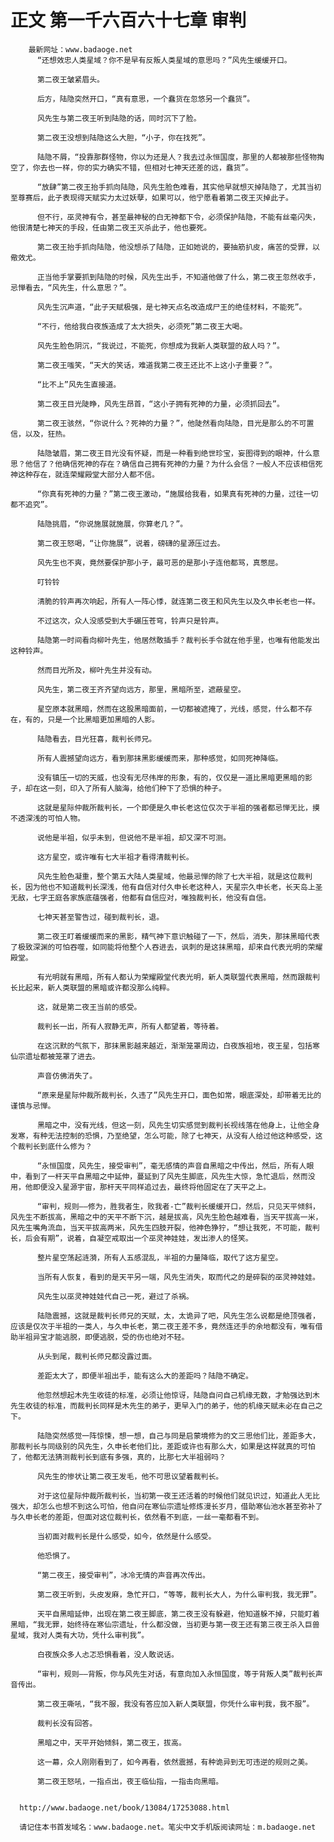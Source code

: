 # 正文 第一千六百六十七章 审判
        最新网址：www.badaoge.net
          “还想效忠人类星域？你不是早有反叛人类星域的意思吗？”风先生缓缓开口。
      
          第二夜王皱紧眉头。
      
          后方，陆隐突然开口，“真有意思，一个蠢货在忽悠另一个蠢货”。
      
          风先生与第二夜王听到陆隐的话，同时沉下了脸。
      
          第二夜王没想到陆隐这么大胆，“小子，你在找死”。
      
          陆隐不屑，“投靠那群怪物，你以为还是人？我去过永恒国度，那里的人都被那些怪物掏空了，你去也一样，你的实力确实不错，但相对七神天还差的远，蠢货”。
      
          “放肆”第二夜王抬手抓向陆隐，风先生脸色难看，其实他早就想灭掉陆隐了，尤其当初至尊赛后，此子表现得天赋实力太过妖孽，如果可以，他宁愿看着第二夜王灭掉此子。
      
          但不行，巫灵神有令，甚至最神秘的白无神都下令，必须保护陆隐，不能有丝毫闪失，他很清楚七神天的手段，任由第二夜王灭杀此子，他也要死。
      
          第二夜王抬手抓向陆隐，他没想杀了陆隐，正如她说的，要抽筋扒皮，痛苦的受罪，以儆效尤。
      
          正当他手掌要抓到陆隐的时候，风先生出手，不知道他做了什么，第二夜王忽然收手，忌惮看去，“风先生，什么意思？”。
      
          风先生沉声道，“此子天赋极强，是七神天点名改造成尸王的绝佳材料，不能死”。
      
          “不行，他给我白夜族造成了太大损失，必须死”第二夜王大喝。
      
          风先生脸色阴沉，“我说过，不能死，你想成为我新人类联盟的敌人吗？”。
      
          第二夜王嗤笑，“天大的笑话，难道我第二夜王还比不上这小子重要？”。
      
          “比不上”风先生直接道。
      
          第二夜王目光陡睁，风先生昂首，“这小子拥有死神的力量，必须抓回去”。
      
          第二夜王骇然，“你说什么？死神的力量？”，他陡然看向陆隐，目光是那么的不可置信，以及，狂热。
      
          陆隐皱眉，第二夜王目光没有怀疑，而是一种看到绝世珍宝，妄图得到的眼神，什么意思？他信了？他确信死神的存在？确信自己拥有死神的力量？为什么会信？一般人不应该相信死神这种存在，就连荣耀殿堂大部分人都不信。
      
          “你真有死神的力量？”第二夜王激动，“施展给我看，如果真有死神的力量，过往一切都不追究”。
      
          陆隐挑眉，“你说施展就施展，你算老几？”。
      
          第二夜王怒喝，“让你施展”，说着，磅礴的星源压过去。
      
          风先生也不爽，竟然要保护那小子，最可恶的是那小子连他都骂，真憋屈。
      
          叮铃铃
      
          清脆的铃声再次响起，所有人一阵心悸，就连第二夜王和风先生以及久申长老也一样。
      
          不过这次，众人没感受到大手碾压苍穹，铃声只是铃声。
      
          陆隐第一时间看向柳叶先生，他居然敢插手？裁判长手令就在他手里，也唯有他能发出这种铃声。
      
          然而目光所及，柳叶先生并没有动。
      
          风先生，第二夜王齐齐望向远方，那里，黑暗所至，遮蔽星空。
      
          星空原本就黑暗，然而在这股黑暗面前，一切都被遮掩了，光线，感觉，什么都不存在，有的，只是一个比黑暗更加黑暗的人影。
      
          陆隐看去，目光狂喜，裁判长师兄。
      
          所有人震撼望向远方，看到那抹黑影缓缓而来，那种感觉，如同死神降临。
      
          没有镇压一切的天威，也没有无尽伟岸的形象，有的，仅仅是一道比黑暗更黑暗的影子，却在这一刻，印入了所有人脑海，给他们种下了恐惧的种子。
      
          这就是星际仲裁所裁判长，一个即便是久申长老这位仅次于半祖的强者都忌惮无比，摸不透深浅的可怕人物。
      
          说他是半祖，似乎未到，但说他不是半祖，却又深不可测。
      
          这方星空，或许唯有七大半祖才看得清裁判长。
      
          风先生脸色凝重，整个第五大陆人类星域，他最忌惮的除了七大半祖，就是这位裁判长，因为他也不知道裁判长深浅，他有自信对付久申长老这种人，天星宗久申长老，长天岛上圣无敌，七字王庭各家族底蕴强者，他都有自信应对，唯独裁判长，他没有自信。
      
          七神天甚至警告过，碰到裁判长，退。
      
          第二夜王盯着缓缓而来的黑影，精气神下意识触碰了一下，然后，消失，那抹黑暗代表了极致深渊的可怕吞噬，如同能将他整个人吞进去，讽刺的是这抹黑暗，却来自代表光明的荣耀殿堂。
      
          有光明就有黑暗，所有人都认为荣耀殿堂代表光明，新人类联盟代表黑暗，然而跟裁判长比起来，新人类联盟的黑暗或许都没那么纯粹。
      
          这，就是第二夜王当前的感受。
      
          裁判长一出，所有人寂静无声，所有人都望着，等待着。
      
          在这沉默的气氛下，那抹黑影越来越近，渐渐笼罩周边，白夜族祖地，夜王星，包括寒仙宗遗址都被笼罩了进去。
      
          声音仿佛消失了。
      
          “原来是星际仲裁所裁判长，久违了”风先生开口，面色如常，眼底深处，却带着无比的谨慎与忌惮。
      
          黑暗之中，没有光线，但这一刻，风先生切实感觉到裁判长视线落在他身上，让他全身发寒，有种无法控制的恐惧，乃至绝望，怎么可能，除了七神天，从没有人给过他这种感受，这个裁判长到底什么修为？
      
          “永恒国度，风先生，接受审判”，毫无感情的声音自黑暗之中传出，然后，所有人眼中，看到了一杆天平自黑暗之中延伸，蔓延到了风先生脚底，风先生大惊，急忙退后，然而没用，他即便没入星源宇宙，那杆天平同样追过去，最终将他固定在了天平之上。
      
          “审判，规则——修为，胜我者生，败我者-亡”裁判长缓缓开口，然后，只见天平倾斜，风先生不断拔高，黑暗之中的天平不断下沉，越是拔高，风先生脸色越难看，当天平拔高一米，风先生嘴角流血，当天平拔高两米，风先生四肢开裂，他神色狰狞，“想让我死，不可能，裁判长，后会有期”，说着，自凝空戒取出一个巫灵神娃娃，发出渗人的怪笑。
      
          整片星空荡起涟漪，所有人五感混乱，半祖的力量降临，取代了这方星空。
      
          当所有人恢复，看到的是天平另一端，风先生消失，取而代之的是碎裂的巫灵神娃娃。
      
          风先生以巫灵神娃娃代自己一死，避过了杀祸。
      
          陆隐震撼，这就是裁判长师兄的天赋，太，太诡异了吧，风先生怎么说都是绝顶强者，应该是仅次于半祖的一类人，与久申长老，第二夜王差不多，竟然连还手的余地都没有，唯有借助半祖异宝才能逃脱，即便逃脱，受的伤也绝对不轻。
      
          从头到尾，裁判长师兄都没露过面。
      
          差距太大了，即便半祖出手，能有这么大的差距吗？陆隐不确定。
      
          他忽然想起木先生收徒的标准，必须让他惊讶，陆隐自问自己机缘无数，才勉强达到木先生收徒的标准，而裁判长同样是木先生的弟子，更早入门的弟子，他的机缘天赋未必在自己之下。
      
          陆隐突然感觉一阵惊悚，想一想，自己与同是启蒙境修为的文三思他们比，差距多大，那裁判长与同级别的风先生，久申长老他们比，差距或许也有那么大，如果是这样就真的可怕了，他都无法猜测裁判长到底有多强，真的，比那七大半祖弱吗？
      
          风先生的惨状让第二夜王发毛，他不可思议望着裁判长。
      
          对于这位星际仲裁所裁判长，当初第一夜王还活着的时候他们就见识过，知道此人无比强大，却怎么也想不到这么可怕，他自问在寒仙宗遗址修炼漫长岁月，借助寒仙池水甚至弥补了与久申长老的差距，但面对这位裁判长，依然看不到底，一丝一毫都看不到。
      
          当初面对裁判长是什么感受，如今，依然是什么感受。
      
          他恐惧了。
      
          “第二夜王，接受审判”，冰冷无情的声音再次传出。
      
          第二夜王听到，头皮发麻，急忙开口，“等等，裁判长大人，为什么审判我，我无罪”。
      
          天平自黑暗延伸，出现在第二夜王脚底，第二夜王没有躲避，他知道躲不掉，只能盯着黑暗，“我无罪，始终待在寒仙宗遗址，什么都没做，当初更与第一夜王还有第三夜王杀入巨兽星域，我对人类有大功，凭什么审判我”。
      
          白夜族众多人忐忑恐惧看着，没人敢说话。
      
          “审判，规则——背叛，你与风先生对话，有意向加入永恒国度，等于背叛人类”裁判长声音传出。
      
          第二夜王嘶吼，“我不服，我没有答应加入新人类联盟，你凭什么审判我，我不服”。
      
          裁判长没有回答。
      
          黑暗之中，天平开始倾斜，第二夜王，拔高。
      
          这一幕，众人刚刚看到了，如今再看，依然震撼，有种诡异到无可违逆的规则之美。
      
          第二夜王怒吼，一指点出，夜王临仙指，一指击向黑暗。
      
      
      http://www.badaoge.net/book/13084/17253088.html
      
      请记住本书首发域名：www.badaoge.net。笔尖中文手机版阅读网址：m.badaoge.net